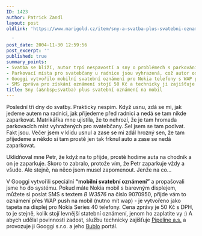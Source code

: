 ```yaml
---
ID: 1423
author: Patrick Zandl
layout: post
oldlink: 'https://www.marigold.cz/item/sny-a-svatba-plus-svatebni-oznameni-na-mobil

  '
post_date: 2004-11-30 12:59:56
post_excerpt: ''
published: true
summary_points:
- Svatba se blíží, autor trpí nespavostí a sny o problémech s parkováním.
- Parkovací místa pro svatebčany u radnice jsou vyhrazená, což autor osobně ověřil.
- Googgi vytvořilo mobilní svatební oznámení pro Nokia telefony s WAP push.
- SMS zpráva pro získání oznámení stojí 50 Kč a technicky ji zajišťuje Pipeline a.s.
title: Sny (a&nbsp;svatba) plus svatební oznámení na mobil
---
```


<p>
Poslední tři dny do svatby. Prakticky nespím. Když usnu, zdá se mi, jak jedeme autem na radnici, jak přijedeme před radnici a nedá se tam nikde zaparkovat. Matrikářka mne ujistila, že to nehrozí, že je tam hromada parkovacích míst vyhražených pro svatebčany. Šel jsem se tam podívat. Fakt jsou. Večer jsem v klidu usnul a zase se mi zdál hrozný sen, že tam přijedeme a někdo si tam prostě jen tak frknul auto a zase se nedá zaparkovat. </p>

<p>
Uklidňoval mne Petr, že když na to přijde, prostě hodíme auta na chodník a on je zaparkuje. Skoro to zabralo, protože vím, že Petr zaparkuje vždy a všude. Ale stejně, na něco jsem musel zapomenout. Jenže na co&#8230;</p>

<p>
V Googgi vytvořili speciální <b>&#8220;mobilní svatební oznámení&#8221;</b> a propašovali jsme ho do systému. Pokud máte Nokia mobil s barevným displejem, můžete si poslat SMS s textem <i>B W3576</i> na číslo 9070950, přijde vám to oznámení přes WAP push na mobil (nutno mít wap) - je vytvořeno jako tapeta na displej pro Nokia Series 40 telefony. Cena zprávy je 50 Kč s DPH, to je stejně, kolik stojí levnější statební oznámení, jenom ho zaplatíte vy :) A abych udělal povinnosti zadost, službu technicky zajišťuje <a href="http://www.pipeline.cz">Pipeline a.s.</a> a provozuje ji Googgi s.r.o. a jeho <a href="http://www.bublo.com">Bublo</a> portál.
</p>